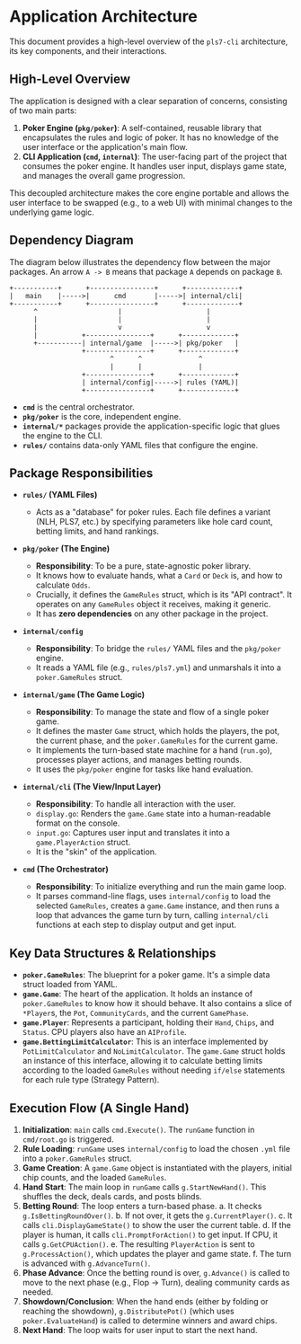 # Application Architecture

This document provides a high-level overview of the `pls7-cli` architecture, its key components, and their interactions.

## High-Level Overview

The application is designed with a clear separation of concerns, consisting of two main parts:

1.  **Poker Engine (`pkg/poker`)**: A self-contained, reusable library that encapsulates the rules and logic of poker. It has no knowledge of the user interface or the application's main flow.
2.  **CLI Application (`cmd`, `internal`)**: The user-facing part of the project that consumes the poker engine. It handles user input, displays game state, and manages the overall game progression.

This decoupled architecture makes the core engine portable and allows the user interface to be swapped (e.g., to a web UI) with minimal changes to the underlying game logic.

## Dependency Diagram

The diagram below illustrates the dependency flow between the major packages. An arrow `A -> B` means that package `A` depends on package `B`.

```
+-----------+      +----------------+      +-------------+
|   main    |----->|      cmd       |----->| internal/cli|
+-----------+      +----------------+      +-------------+
      ^                    |                     |
      |                    |                     |
      |                    v                     v
      |           +----------------+      +-------------+
      +-----------| internal/game  |----->| pkg/poker   |
                  +----------------+      +-------------+
                         ^      ^              ^
                         |      |              |
                  +----------------+      +-------------+
                  | internal/config|----->| rules (YAML)|
                  +----------------+      +-------------+
```

*   **`cmd`** is the central orchestrator.
*   **`pkg/poker`** is the core, independent engine.
*   **`internal/*`** packages provide the application-specific logic that glues the engine to the CLI.
*   **`rules/`** contains data-only YAML files that configure the engine.

## Package Responsibilities

*   **`rules/` (YAML Files)**
    *   Acts as a "database" for poker rules. Each file defines a variant (NLH, PLS7, etc.) by specifying parameters like hole card count, betting limits, and hand rankings.

*   **`pkg/poker` (The Engine)**
    *   **Responsibility**: To be a pure, state-agnostic poker library.
    *   It knows how to evaluate hands, what a `Card` or `Deck` is, and how to calculate `Odds`.
    *   Crucially, it defines the `GameRules` struct, which is its "API contract". It operates on any `GameRules` object it receives, making it generic.
    *   It has **zero dependencies** on any other package in the project.

*   **`internal/config`**
    *   **Responsibility**: To bridge the `rules/` YAML files and the `pkg/poker` engine.
    *   It reads a YAML file (e.g., `rules/pls7.yml`) and unmarshals it into a `poker.GameRules` struct.

*   **`internal/game` (The Game Logic)**
    *   **Responsibility**: To manage the state and flow of a single poker game.
    *   It defines the master `Game` struct, which holds the players, the pot, the current phase, and the `poker.GameRules` for the current game.
    *   It implements the turn-based state machine for a hand (`run.go`), processes player actions, and manages betting rounds.
    *   It uses the `pkg/poker` engine for tasks like hand evaluation.

*   **`internal/cli` (The View/Input Layer)**
    *   **Responsibility**: To handle all interaction with the user.
    *   `display.go`: Renders the `game.Game` state into a human-readable format on the console.
    *   `input.go`: Captures user input and translates it into a `game.PlayerAction` struct.
    *   It is the "skin" of the application.

*   **`cmd` (The Orchestrator)**
    *   **Responsibility**: To initialize everything and run the main game loop.
    *   It parses command-line flags, uses `internal/config` to load the selected `GameRules`, creates a `game.Game` instance, and then runs a loop that advances the game turn by turn, calling `internal/cli` functions at each step to display output and get input.

## Key Data Structures & Relationships

*   **`poker.GameRules`**: The blueprint for a poker game. It's a simple data struct loaded from YAML.
*   **`game.Game`**: The heart of the application. It holds an instance of `poker.GameRules` to know how it should behave. It also contains a slice of `*Player`s, the `Pot`, `CommunityCards`, and the current `GamePhase`.
*   **`game.Player`**: Represents a participant, holding their `Hand`, `Chips`, and `Status`. CPU players also have an `AIProfile`.
*   **`game.BettingLimitCalculator`**: This is an interface implemented by `PotLimitCalculator` and `NoLimitCalculator`. The `game.Game` struct holds an instance of this interface, allowing it to calculate betting limits according to the loaded `GameRules` without needing `if/else` statements for each rule type (Strategy Pattern).

## Execution Flow (A Single Hand)

1.  **Initialization**: `main` calls `cmd.Execute()`. The `runGame` function in `cmd/root.go` is triggered.
2.  **Rule Loading**: `runGame` uses `internal/config` to load the chosen `.yml` file into a `poker.GameRules` struct.
3.  **Game Creation**: A `game.Game` object is instantiated with the players, initial chip counts, and the loaded `GameRules`.
4.  **Hand Start**: The main loop in `runGame` calls `g.StartNewHand()`. This shuffles the deck, deals cards, and posts blinds.
5.  **Betting Round**: The loop enters a turn-based phase.
    a. It checks `g.IsBettingRoundOver()`.
    b. If not over, it gets the `g.CurrentPlayer()`.
    c. It calls `cli.DisplayGameState()` to show the user the current table.
    d. If the player is human, it calls `cli.PromptForAction()` to get input. If CPU, it calls `g.GetCPUAction()`.
    e. The resulting `PlayerAction` is sent to `g.ProcessAction()`, which updates the player and game state.
    f. The turn is advanced with `g.AdvanceTurn()`.
6.  **Phase Advance**: Once the betting round is over, `g.Advance()` is called to move to the next phase (e.g., Flop -> Turn), dealing community cards as needed.
7.  **Showdown/Conclusion**: When the hand ends (either by folding or reaching the showdown), `g.DistributePot()` (which uses `poker.EvaluateHand`) is called to determine winners and award chips.
8.  **Next Hand**: The loop waits for user input to start the next hand.
